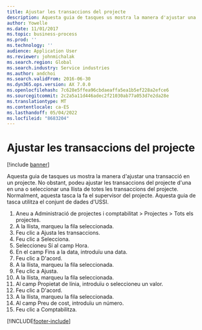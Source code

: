 ```yaml
---
title: Ajustar les transaccions del projecte
description: Aquesta guia de tasques us mostra la manera d'ajustar una transacció en un projecte.
author: Yowelle
ms.date: 11/01/2017
ms.topic: business-process
ms.prod: ''
ms.technology: ''
audience: Application User
ms.reviewer: johnmichalak
ms.search.region: Global
ms.search.industry: Service industries
ms.author: andchoi
ms.search.validFrom: 2016-06-30
ms.dyn365.ops.version: AX 7.0.0
ms.openlocfilehash: 7c628e5ffea96cbdaeaffa5ea1b5ef228a2efce6
ms.sourcegitcommit: 2c2a5a11d446adec2f21030ab77a053d7e2da28e
ms.translationtype: MT
ms.contentlocale: ca-ES
ms.lasthandoff: 05/04/2022
ms.locfileid: "8683204"
---
```

# <a name="adjust-project-transactions"></a>Ajustar les transaccions del projecte

[!include [banner](../../includes/banner.md)]

Aquesta guia de tasques us mostra la manera d'ajustar una transacció en un projecte. No obstant, podeu ajustar les transaccions del projecte d'una en una o seleccionar una llista de totes les transaccions del projecte. Normalment, aquesta tasca la fa el supervisor del projecte. Aquesta guia de tasca utilitza el conjunt de dades d'USSI.

1. Aneu a Administració de projectes i comptabilitat > Projectes > Tots els projectes. 
2. A la llista, marqueu la fila seleccionada. 
3. Feu clic a Ajusta les transaccions. 
4. Feu clic a Selecciona. 
5. Seleccioneu Sí al camp Hora. 
6. En el camp Fins a la data, introduïu una data. 
7. Feu clic a D'acord. 
8. A la llista, marqueu la fila seleccionada. 
9. Feu clic a Ajusta. 
10. A la llista, marqueu la fila seleccionada. 
11. Al camp Propietat de línia, introduïu o seleccioneu un valor. 
12. Feu clic a D'acord. 
13. A la llista, marqueu la fila seleccionada. 
14. Al camp Preu de cost, introduïu un número. 
15. Feu clic a Comptabilitza. 


[!INCLUDE[footer-include](../../includes/footer-banner.md)]